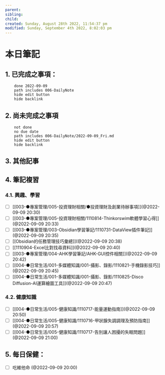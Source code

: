 ```yaml
---
parent: 
sibling: 
child: 
created: Sunday, August 28th 2022, 11:54:37 pm
modified: Sunday, September 4th 2022, 8:02:03 pm
---
```

# 本日筆記


## 1. 已完成之事項：
```tasks
	done 2022-09-09
	path includes 006-DailyNote
	hide edit button 
	hide backlink
```

## 2. 尚未完成之事項
```tasks
	not done
	no due date
	path includes 006-DailyNote/2022-09-09_Fri.md
	hide edit button 
	hide backlink
```

## 3. 其他記事

## 4. 筆記複習
### 4.1. 興趣、學習
- [ ] [[003-●專案管理/005-投資理財相關/●投資理財及創業待辦事項]](@2022-09-09 20:30)
- [ ] [[003-●專案管理/005-投資理財相關/1110814-Thinkorswim軟體學習心得]](@2022-09-09 20:33)
- [ ] [[003-●專案管理/003-Obsidian學習筆記/1110731-DataView插件筆記]](@2022-09-09 20:35)
- [ ] [[Obsidian的任務管理技巧彙總]](@2022-09-09 20:38)
- [ ] [[1110904-Excel比對找尋資料]](@2022-09-09 20:40)
- [ ] [[003-●專案管理/004-AHK學習筆記/AHK-GUI控件相關]](@2022-09-09 20:42)
- [ ] [[004-●日常生活/001-多媒體知識/001-攝影、錄影/1110821-手機錄影技巧]](@2022-09-09 20:45)
- [ ] [[004-●日常生活/001-多媒體知識/001-攝影、錄影/1110825-Disco Diffusion-AI運算繪圖工具]](@2022-09-09 20:47)

### 4.2. 健康知識
- [ ] [[004-●日常生活/005-健康知識/1110717-能量運動指南]](@2022-09-09 20:50)
- [ ] [[004-●日常生活/005-健康知識/1110716-甲狀腺失調調理及預防指南]](@2022-09-09 20:57)
- [ ] [[004-●日常生活/005-健康知識/1110717-告別讓人困擾的失眠問題]](@2022-09-09 21:00)

## 5. 每日保健：
- [ ] 吃維他命 (@2022-09-09 20:00)


